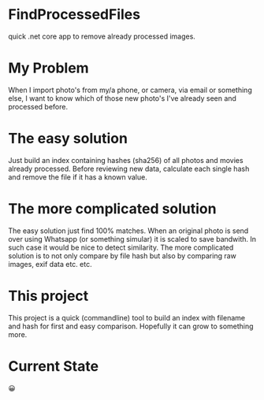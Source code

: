 # FindProcessedFiles
quick .net core app to remove already processed images.

# My Problem
When I import photo's from my/a phone, or camera, via email or something else, I want to know which of those new photo's I've already seen and processed before.

# The easy solution
Just build an index containing hashes (sha256) of all photos and movies already processed. Before reviewing new data, calculate each single hash and remove the file if it has a known value.

# The more complicated solution
The easy solution just find 100% matches. When an original photo is send over using Whatsapp (or something simular) it is scaled to save bandwith. In such case it would be nice to detect similarity. The more complicated solution is to not only compare by file hash but also by comparing raw images, exif data etc. etc.

# This project
This project is a quick (commandline) tool to build an index with filename and hash for first and easy comparison. Hopefully it can grow to something more. 

# Current State
:grinning: